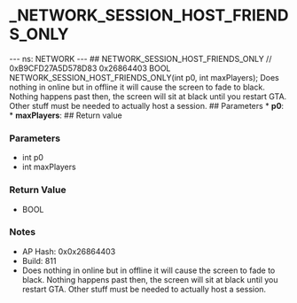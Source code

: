 # _NETWORK_SESSION_HOST_FRIENDS_ONLY

--- ns: NETWORK --- ## NETWORK_SESSION_HOST_FRIENDS_ONLY  // 0xB9CFD27A5D578D83 0x26864403 BOOL NETWORK_SESSION_HOST_FRIENDS_ONLY(int p0, int maxPlayers);  Does nothing in online but in offline it will cause the screen to fade to black. Nothing happens past then, the screen will sit at black until you restart GTA. Other stuff must be needed to actually host a session.  ## Parameters * **p0**: * **maxPlayers**:  ## Return value

### Parameters
* int p0
* int maxPlayers

### Return Value
* BOOL

### Notes
* AP Hash: 0x0x26864403
* Build: 811
* Does nothing in online but in offline it will cause the screen to fade to black. Nothing happens past then, the screen will sit at black until you restart GTA. Other stuff must be needed to actually host a session.


